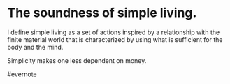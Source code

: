 # The soundness of simple living.

I define simple living as a set of actions inspired by a relationship with the finite material world that is characterized by using what is sufficient for the body and the mind.

Simplicity makes one less dependent on money.

\#evernote

